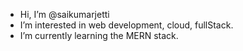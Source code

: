 - Hi, I’m @saikumarjetti
- I’m interested in web development, cloud, fullStack.
- I’m currently learning the MERN stack.
<!-- a -->
<!-- - 💞️ I’m looking to collaborate on ... -->
<!-- - 📫 How to reach me ... -->

<!---
saikumarjetti/saikumarjetti is a ✨ special ✨ repository because its `README.md` (this file) appears on your GitHub profile.
You can click the Preview link to take a look at your changes.
--->
